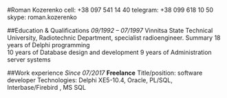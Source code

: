 #Roman Kozerenko
cell: +38 097 541 14 40
telegram: +38 099 618 10 50
skype: roman.kozerenko

##Education & Qualifications
*09/1992 – 07/1997* Vinnitsa State Technical University, Radiotechnic Department, specialist radioengineer. 
Summary 
18 years of  Delphi programming 	 
10 years of  Database design and development
9 years of  Administration server systems

##Work experience
*Since 07/2017*
**Freelance**
Title/position: software developer
Technologies: Delphi XE5-10.4, Oracle, PL/SQL, Interbase/Firebird , MS SQL

